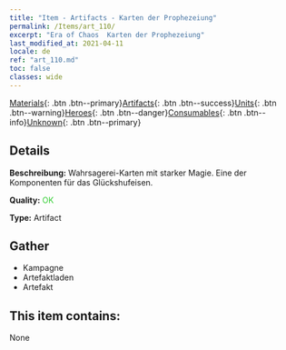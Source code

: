 ```yaml
---
title: "Item - Artifacts - Karten der Prophezeiung"
permalink: /Items/art_110/
excerpt: "Era of Chaos  Karten der Prophezeiung"
last_modified_at: 2021-04-11
locale: de
ref: "art_110.md"
toc: false
classes: wide
---
```

 [Materials](/de/Items/){: .btn .btn--primary}[Artifacts](/de/Items/Artifacts/){: .btn .btn--success}[Units](/de/Items/Units/){: .btn .btn--warning}[Heroes](/de/Items/Heroes/){: .btn .btn--danger}[Consumables](/de/Items/Consumables/){: .btn .btn--info}[Unknown](/de/Items/Unknown/){: .btn .btn--primary}

## Details
 **Beschreibung:** Wahrsagerei-Karten mit starker Magie. Eine der Komponenten für das Glückshufeisen.

 **Quality:** <span style="color: #32CD32">OK</span>

 **Type:** Artifact

## Gather

*    Kampagne 
*    Artefaktladen 
*    Artefakt 

## This item contains:

  None

